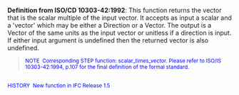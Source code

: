 ﻿**Definition from ISO/CD 10303-42:1992**: This function returns the vector that is the scalar multiple of the input vector. It accepts as input a scalar and a 'vector' which may be either a Direction or a Vector. The output is a Vector of the same units as the input vector or unitless if a direction is input. If either input argument is undefined then the returned vector is also undefined.

> <small><font color="#0000ff">NOTE
&nbsp;Corresponding STEP function: scalar_times_vector. Please refer
to ISO/IS 10303-42:1994, p.107 for the final definition of the formal
standard.&nbsp; <br>
  <br>
HISTORY&nbsp; New function in IFC Release 1.5 </font></small>
